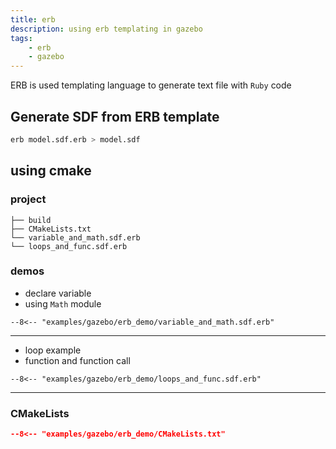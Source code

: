 ```yaml
---
title: erb
description: using erb templating in gazebo 
tags:
    - erb
    - gazebo
---
```


ERB is used templating language to generate text file with `Ruby` code


## Generate SDF from ERB template

```bash
erb model.sdf.erb > model.sdf
```

## using cmake 
### project
```
├── build
├── CMakeLists.txt
└── variable_and_math.sdf.erb
└── loops_and_func.sdf.erb
```
### demos

- declare variable
- using `Math` module
  
``` title="variable_and_math.sdf.erb"
--8<-- "examples/gazebo/erb_demo/variable_and_math.sdf.erb"
```

--- 

- loop example
- function and function call

```title="loops_and_func.sdf.erb"
--8<-- "examples/gazebo/erb_demo/loops_and_func.sdf.erb"
```

---

### CMakeLists
```cmake title="CMakeLists.txt"
--8<-- "examples/gazebo/erb_demo/CMakeLists.txt"
```
